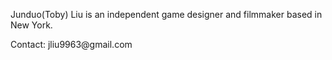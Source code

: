 <!-- about.html -->


<!-- Content -->
<p>Junduo(Toby) Liu is an independent game designer and filmmaker based in New York. </p>
<p>Contact: jliu9963@gmail.com </p>
